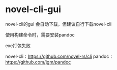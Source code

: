 # novel-cli-gui
novel-cli的gui
会自动下载，但建议自行下载novel-cli


使用构建命令时，需要安装pandoc


exe打包失败

novel-cli：https://github.com/novel-rs/cli
pandoc：https://github.com/jgm/pandoc
